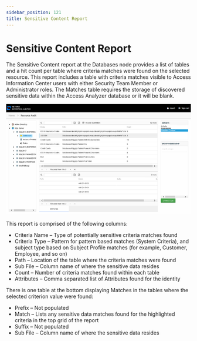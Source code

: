 ```yaml
---
sidebar_position: 121
title: Sensitive Content Report
---
```


# Sensitive Content Report

The Sensitive Content report at the Databases node provides a list of tables and a hit count per table where criteria matches were found on the selected resource. This report includes a table with criteria matches visible to Access Information Center users with either Security Team Member or Administrator roles. The Matches table requires the storage of discovered sensitive data within the Access Analyzer database or it will be blank.

![Sensitive Content report at the Databases node](../../../../../../../../static/Content/Resources/Images/Access/InformationCenter/ResourceAudit/SQL/DatabasesSensitiveContent.png "Sensitive Content report at the Databases node")

This report is comprised of the following columns:

* Criteria Name – Type of potentially sensitive criteria matches found
* Criteria Type – Pattern for pattern based matches (System Criteria), and subject type based on Subject Profile matches (for example, Customer, Employee, and so on)
* Path – Location of the table where the criteria matches were found
* Sub File – Column name of where the sensitive data resides
* Count – Number of criteria matches found within each table
* Attributes – Comma separated list of Attributes found for the identity

There is one table at the bottom displaying Matches in the tables where the selected criterion value were found:

* Prefix – Not populated
* Match – Lists any sensitive data matches found for the highlighted criteria in the top grid of the report
* Suffix – Not populated
* Sub File – Column name of where the sensitive data resides